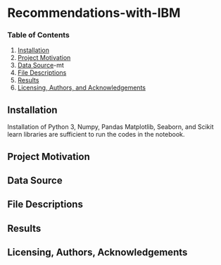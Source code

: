 # Recommendations-with-IBM


### Table of Contents
1. [Installation](#installation)
2. [Project Motivation](#motivation)
3. [Data Source](#source)-mt 
4. [File Descriptions](#files)
5. [Results](#results)
6. [Licensing, Authors, and Acknowledgements](#licensing)

## Installation <a name="installation"></a>
Installation of Python 3, Numpy, Pandas Matplotlib, Seaborn, and Scikit learn libraries are sufficient to run the codes in the notebook. 

## Project Motivation <a name="motivation"></a>

## Data Source <a name="source"></a>

## File Descriptions <a name="files"></a>

## Results <a name="results"></a>

## Licensing, Authors, Acknowledgements <a name="licensing"></a>

